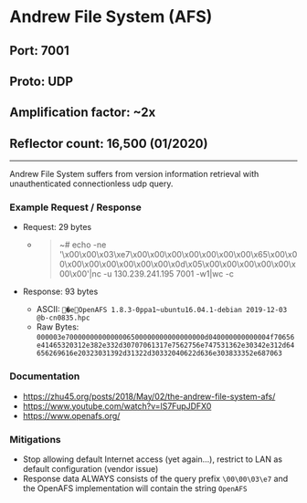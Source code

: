 # Andrew File System (AFS)

## Port: 7001

## Proto: UDP

## Amplification factor: ~2x

## Reflector count: 16,500 (01/2020)

---

Andrew File System suffers from version information retrieval with unauthenticated connectionless udp query.

### Example Request / Response

- Request: 29 bytes

  - > ~# echo -ne '\x00\x00\x03\xe7\x00\x00\x00\x00\x00\x00\x00\x65\x00\x00\x00\x00\x00\x00\x00\x00\x0d\x05\x00\x00\x00\x00\x00\x00\x00'|nc -u 130.239.241.195 7001 -w1|wc -c

- Response: 93 bytes

  - ASCII: `�eOpenAFS 1.8.3-0ppa1~ubuntu16.04.1-debian 2019-12-03 @b-cn0835.hpc`
  - Raw Bytes: `000003e7000000000000006500000000000000000d040000000000004f70656e41465320312e382e332d30707061317e7562756e747531362e30342e312d64656269616e20323031392d31322d30332040622d636e303833352e687063`

### Documentation

- <https://zhu45.org/posts/2018/May/02/the-andrew-file-system-afs/>
- <https://www.youtube.com/watch?v=lS7FupJDFX0>
- <https://www.openafs.org/>

### Mitigations

- Stop allowing default Internet access (yet again...), restrict to LAN as default configuration (vendor issue)
- Response data ALWAYS consists of the query prefix `\00\00\03\e7` and the OpenAFS implementation will contain the string `OpenAFS`
